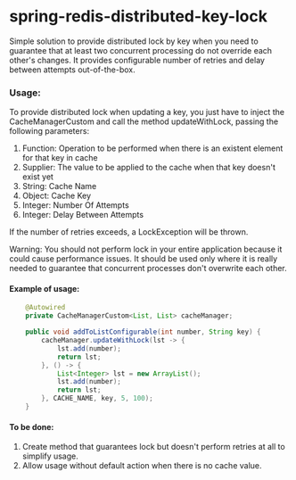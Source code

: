 # spring-redis-distributed-key-lock

Simple solution to provide distributed lock by key when you need to guarantee that at least two concurrent processing do not override each other's changes.
It provides configurable number of retries and delay between attempts out-of-the-box.

### Usage:
To provide distributed lock when updating a key, you just have to inject the CacheManagerCustom and call the method updateWithLock, passing the following parameters:

1. Function: Operation to be performed when there is an existent element for that key in cache
2. Supplier: The value to be applied to the cache when that key doesn't exist yet
3. String: Cache Name
4. Object: Cache Key
5. Integer: Number Of Attempts
6. Integer: Delay Between Attempts

If the number of retries exceeds, a LockException will be thrown.

Warning: You should not perform lock in your entire application because it could cause performance issues.
It should be used only where it is really needed to guarantee that concurrent processes don't overwrite each other.

#### Example of usage:


```java
    @Autowired
    private CacheManagerCustom<List, List> cacheManager;

    public void addToListConfigurable(int number, String key) {
        cacheManager.updateWithLock(lst -> {
            lst.add(number);
            return lst;
        }, () -> {
            List<Integer> lst = new ArrayList();
            lst.add(number);
            return lst;
        }, CACHE_NAME, key, 5, 100);
    }
```

#### To be done:
1. Create method that guarantees lock but doesn't perform retries at all to simplify usage.
2. Allow usage without default action when there is no cache value.